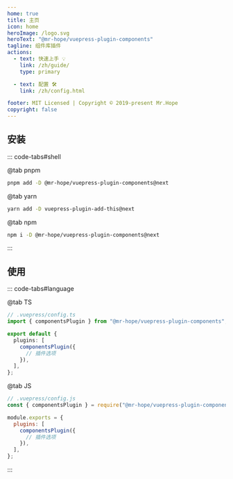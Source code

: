 ```yaml
---
home: true
title: 主页
icon: home
heroImage: /logo.svg
heroText: "@mr-hope/vuepress-plugin-components"
tagline: 组件库插件
actions:
  - text: 快速上手 💡
    link: /zh/guide/
    type: primary

  - text: 配置 🛠
    link: /zh/config.html

footer: MIT Licensed | Copyright © 2019-present Mr.Hope
copyright: false
---
```


## 安装

::: code-tabs#shell

@tab pnpm

```bash
pnpm add -D @mr-hope/vuepress-plugin-components@next
```

@tab yarn

```bash
yarn add -D vuepress-plugin-add-this@next
```

@tab npm

```bash
npm i -D @mr-hope/vuepress-plugin-components@next
```

:::

## 使用

::: code-tabs#language

@tab TS

```ts
// .vuepress/config.ts
import { componentsPlugin } from "@mr-hope/vuepress-plugin-components";

export default {
  plugins: [
    componentsPlugin({
      // 插件选项
    }),
  ],
};
```

@tab JS

```js
// .vuepress/config.js
const { componentsPlugin } = require("@mr-hope/vuepress-plugin-components");

module.exports = {
  plugins: [
    componentsPlugin({
      // 插件选项
    }),
  ],
};
```

:::
